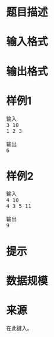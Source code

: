 

# 题目描述



# 输入格式



# 输出格式



# 样例1


<pre>输入
3 10
1 2 3

输出
6</pre>

# 样例2


<pre>输入
4 10
4 3 5 11

输出
9</pre>

# 提示



# 数据规模



# 来源


<p>
在此键入。
</p>
